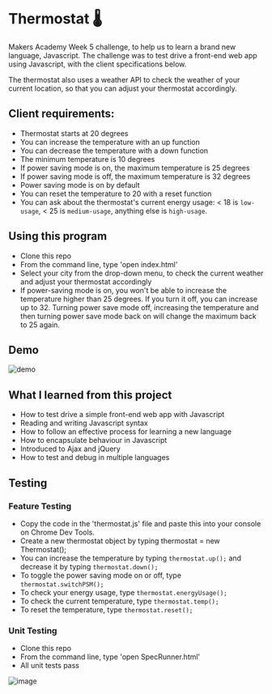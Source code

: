 # Thermostat :thermometer:

Makers Academy Week 5 challenge, to help us to learn a brand new language, Javascript. The challenge was to test drive a front-end web app using Javascript, with the client specifications below.

The thermostat also uses a weather API to check the weather of your current location, so that you can adjust your thermostat accordingly.

## Client requirements:

* Thermostat starts at 20 degrees
* You can increase the temperature with an up function
* You can decrease the temperature with a down function
* The minimum temperature is 10 degrees
* If power saving mode is on, the maximum temperature is 25 degrees
* If power saving mode is off, the maximum temperature is 32 degrees
* Power saving mode is on by default
* You can reset the temperature to 20 with a reset function
* You can ask about the thermostat's current energy usage: < 18 is `low-usage`, < 25 is `medium-usage`, anything else is `high-usage`.


## Using this program

* Clone this repo
* From the command line, type 'open index.html'
* Select your city from the drop-down menu, to check the current weather and adjust your thermostat accordingly
* If power-saving mode is on, you won't be able to increase the temperature higher than 25 degrees. If you turn it off, you can increase up to 32. Turning power save mode off, increasing the temperature and then turning power save mode back on will change the maximum back to 25 again.


## Demo

![demo](https://media.giphy.com/media/hubce65hwykDdkw6Bq/giphy.gif)


## What I learned from this project

* How to test drive a simple front-end web app with Javascript
* Reading and writing Javascript syntax
* How to follow an effective process for learning a new language
* How to encapsulate behaviour in Javascript
* Introduced to Ajax and jQuery
* How to test and debug in multiple languages

## Testing

### Feature Testing

* Copy the code in the 'thermostat.js' file and paste this into your console on Chrome Dev Tools.
* Create a new thermostat object by typing thermostat = new Thermostat();
* You can increase the temperature by typing `thermostat.up();` and decrease it by typing `thermostat.down();`
* To toggle the power saving mode on or off, type `thermostat.switchPSM();`
* To check your energy usage, type `thermostat.energyUsage();`
* To check the current temperature, type `thermostat.temp();`
* To reset the temperature, type `thermostat.reset();`

### Unit Testing

* Clone this repo
* From the command line, type 'open SpecRunner.html'
* All unit tests pass

![image](https://user-images.githubusercontent.com/52044764/72189629-3f496480-33f5-11ea-9147-ce45d82b5b03.png)
